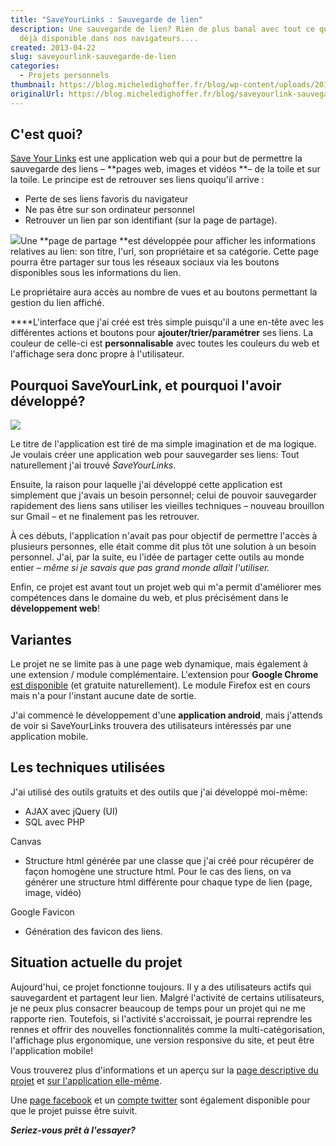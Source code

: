 ```yaml
---
title: "SaveYourLinks : Sauvegarde de lien"
description: Une sauvegarde de lien? Rien de plus banal avec tout ce qui est
  déjà disponible dans nos navigateurs....
created: 2013-04-22
slug: saveyourlink-sauvegarde-de-lien
categories:
  - Projets personnels
thumbnail: https://blog.micheledighoffer.fr/blog/wp-content/uploads/2013/04/tb_syl-800x288.png
originalUrl: https://blog.micheledighoffer.fr/blog/saveyourlink-sauvegarde-de-lien/
---
```


## C'est quoi?

[Save Your Links](http://www.saveyourlink.fr) est une application web qui a pour but de permettre la sauvegarde des liens – **pages web, images et vidéos **– de la toile et sur la toile. Le principe est de retrouver ses liens quoiqu'il arrive :

- Perte de ses liens favoris du navigateur
- Ne pas être sur son ordinateur personnel
- Retrouver un lien par son identifiant (sur la page de partage).

[![](http://micheledighoffer.fr/blog/wp-content/uploads/2013/04/partage-300x97.jpg)](http://micheledighoffer.fr/blog/wp-content/uploads/2013/04/partage.jpg)Une **page de partage **est développée pour afficher les informations relatives au lien: son titre, l'url, son propriétaire et sa catégorie. Cette page pourra être partager sur tous les réseaux sociaux via les boutons disponibles sous les informations du lien.

Le propriétaire aura accès au nombre de vues et au boutons permettant la gestion du lien affiché.

****L'interface que j'ai créé est très simple puisqu'il a une en-tête avec les différentes actions et boutons pour **ajouter/trier/paramétrer** ses liens. La couleur de celle-ci est **personnalisable** avec toutes les couleurs du web et l'affichage sera donc propre à l'utilisateur.

## Pourquoi SaveYourLink, et pourquoi l'avoir développé?

[![](http://micheledighoffer.fr/blog/wp-content/uploads/2013/04/logo-300x300.jpg)](http://micheledighoffer.fr/blog/wp-content/uploads/2013/04/logo.jpg)

Le titre de l'application est tiré de ma simple imagination et de ma logique. Je voulais créer une application web pour sauvegarder ses liens: Tout naturellement j'ai trouvé *SaveYourLinks*.

Ensuite, la raison pour laquelle j'ai développé cette application est simplement que j'avais un besoin personnel; celui de pouvoir sauvegarder rapidement des liens sans utiliser les vieilles techniques – nouveau brouillon sur Gmail – et ne finalement pas les retrouver.

À ces débuts, l'application n'avait pas pour objectif de permettre l'accès à plusieurs personnes, elle était comme dit plus tôt une solution à un besoin personnel. J'ai, par la suite, eu l'idée de partager cette outils au monde entier – *même si je savais que pas grand monde allait l'utiliser.*

Enfin, ce projet est avant tout un projet web qui m'a permit d'améliorer mes compétences dans le domaine du web, et plus précisément dans le **développement web**!

## Variantes

Le projet ne se limite pas à une page web dynamique, mais également à une extension / module complémentaire. L'extension pour **Google Chrome** [est disponible](https://chrome.google.com/webstore/detail/saveyourlinks/egiojeldjmahpmdjkpgjcldldlpmgmmh?hl=fr) (et gratuite naturellement). Le module Firefox est en cours mais n'a pour l'instant aucune date de sortie.

J'ai commencé le développement d'une **application android**, mais j'attends de voir si SaveYourLinks trouvera des utilisateurs intéressés par une application mobile.

## Les techniques utilisées

J'ai utilisé des outils gratuits et des outils que j'ai développé moi-même:

- AJAX avec jQuery (UI)
- SQL avec PHP

Canvas

- Structure html générée par une classe que j'ai créé pour récupérer de façon homogène une structure html. Pour le cas des liens, on va générer une structure html différente pour chaque type de lien (page, image, vidéo)

Google Favicon

- Génération des favicon des liens.

## Situation actuelle du projet

Aujourd'hui, ce projet fonctionne toujours. Il y a des utilisateurs actifs qui sauvegardent et partagent leur lien. Malgré l'activité de certains utilisateurs, je ne peux plus consacrer beaucoup de temps pour un projet qui ne me rapporte rien. Toutefois, si l'activité s'accroissait, je pourrai reprendre les rennes et offrir des nouvelles fonctionnalités comme la multi-catégorisation, l'affichage plus ergonomique, une version responsive du site, et peut être l'application mobile!

Vous trouverez plus d'informations et un aperçu sur la [page descriptive du projet](http://www.micheledighoffer.fr/portfolio.php?p=syl) et [sur l'application elle-même](http://www.saveyourlink.fr).

Une [page facebook](https://www.facebook.com/SaveYourLink) et un [compte twitter](https://twitter.com/SaveYourLink) sont également disponible pour que le projet puisse être suivit.

***Seriez-vous prêt à l'essayer?***
